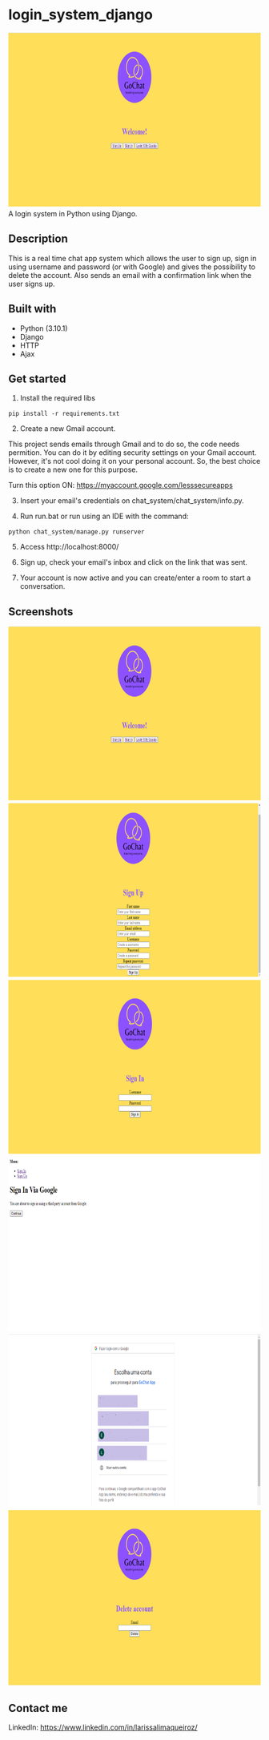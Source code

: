 # login_system_django
<img src="assets/home.png" width="700" height= "350" title="homepage">
A login system in Python using Django.

## Description
This is a real time chat app system which allows the user to sign up, sign in using username and password (or with Google) and gives the possibility to delete the account. Also sends an email with a confirmation link when the user signs up.

## Built with
* Python (3.10.1)
* Django
* HTTP
* Ajax

## Get started
1. Install the required libs
```
pip install -r requirements.txt
```
2. Create a new Gmail account.

This project sends emails through Gmail and to do so, the code needs permition. You can do it by editing security settings on your Gmail account. However, it's not cool doing it on your personal account. So, the best choice is to create a new one for this purpose.

Turn this option ON: https://myaccount.google.com/lesssecureapps

3. Insert your email's credentials on chat_system/chat_system/info.py.

4. Run run.bat or run using an IDE with the command:
```
python chat_system/manage.py runserver
```
5. Access http://localhost:8000/

6. Sign up, check your email's inbox and click on the link that was sent.

7. Your account is now active and you can create/enter a room to start a conversation.

## Screenshots
<img src="assets/home.png" width="700" height= "350" title="homepage">
<img src="assets/sign up.png" width="700" height= "350" title="signup page">
<img src="assets/sign in.png" width="700" height= "350" title="signin page">
<img src="assets/google_redirect.png" width="700" height= "350" title="redirect google login">
<img src="assets/google_login.png" width="700" height= "350" title="google_login">
<img src="assets/delete.png" width="700" height= "350" title="delete">

## Contact me
LinkedIn: https://www.linkedin.com/in/larissalimaqueiroz/